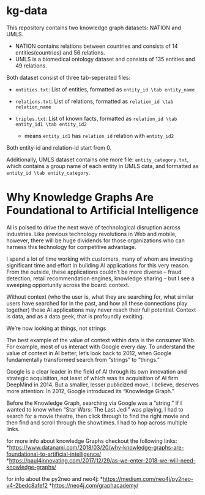 # kg-data
This repository contains two knowledge graph datasets: NATION and UMLS. 

- NATION contains relations between countries and consists of 14 entities(countries) and 56 relations.
- UMLS is a biomedical ontology dataset and consists of 135 entities and 49 relations.

Both dataset consist of three tab-seperated files:

- `entities.txt`: List of entities, formatted as `entity_id \tab entity_name`

- `relations.txt`: List of relations, formatted as `relation_id \tab relation_name`

- `triples.txt`: List of known facts, formatted as `relation_id \tab entity_id1 \tab entity_id2`

  - means `entity_id1` has `relation_id` relation with `entity_id2` 

Both entity-id and relation-id start from 0.

Additionally, UMLS dataset contains one more file: `entity_category.txt`, which contains a group name of each entity in UMLS data,
and formatted as `entity_id \tab entity_category`.

# Why Knowledge Graphs Are Foundational to Artificial Intelligence
AI is poised to drive the next wave of technological disruption across industries. Like previous technology revolutions in Web and mobile, however, there will be huge dividends for those organizations who can harness this technology for competitive advantage.

I spend a lot of time working with customers, many of whom are investing significant time and effort  in building AI applications for this very reason. From the outside, these applications couldn’t be more diverse – fraud detection, retail recommendation engines, knowledge sharing – but I see a sweeping opportunity across the board: context.

Without context (who the user is, what they are searching for, what similar users have searched for in the past, and how all these connections play together) these AI applications may never reach their full potential. Context is data, and as a data geek, that is profoundly exciting.

We’re now looking at things, not strings

The best example of the value of context within data is the consumer Web. For example, most of us interact with Google every day. To understand the value of context in AI better, let’s look back to 2012, when Google fundamentally transformed search from “strings” to “things.”

Google is a clear leader in the field of AI through its own innovation and strategic acquisition, not least of which was its acquisition of AI firm DeepMind in 2014. But a smaller, lesser publicized move, I believe, deserves more attention: In 2012, Google introduced its “Knowledge Graph.”

Before the Knowledge Graph, searching via Google was a “string.” If I wanted to know when “Star Wars: The Last Jedi” was playing, I had to search for a movie theatre, then click through to find the right movie and then find and scroll through the showtimes. I had to hop across multiple links.

for more info about knowledge Graphs checkout the following links:
*https://www.datanami.com/2018/03/20/why-knowledge-graphs-are-foundational-to-artificial-intelligence/
*https://paul4innovating.com/2017/12/29/as-we-enter-2018-we-will-need-knowledge-graphs/

for info about the py2neo and neo4j:
*https://medium.com/neo4j/py2neo-v4-2bedc8afef2
*https://neo4j.com/graphacademy/
